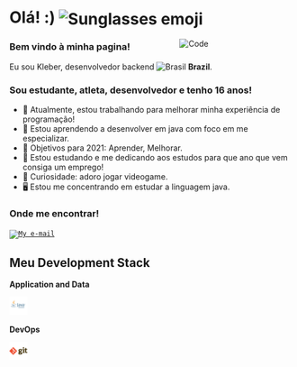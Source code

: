 # Olá! :) <img width="40" align="center" src="https://emojis.slackmojis.com/emojis/images/1531849430/4246/blob-sunglasses.gif?1531849430" alt="Sunglasses emoji" />

<img align="right" width="40%" src="https://media.giphy.com/media/U16eJ5dFcfiolA5u85/giphy.gif" alt="Code" />

### Bem vindo à minha pagina!
<p>
  Eu sou Kleber, desenvolvedor backend <img width="16" src="https://www.flaticon.com/svg/static/icons/svg/197/197386.svg" alt="Brasil" />
  <b>Brazil</b>.
</p>

### Sou estudante, atleta, desenvolvedor e tenho 16 anos!

- 🔭 Atualmente, estou trabalhando para melhorar minha experiência de programação!
- 🌱 Estou aprendendo a desenvolver em java com foco em me especializar.
- 🥅 Objetivos para 2021: Aprender, Melhorar.
- 👯 Estou estudando e me dedicando aos estudos para que ano que vem consiga um emprego! 
- 🚵 Curiosidade: adoro jogar videogame.
- 🖥️ Estou me concentrando em estudar a linguagem java.


### Onde me encontrar!

</a>

<a href="mailto:felix_kleber@yahoo.com.br">
  <code><img alt="My e-mail" width="32" src="https://cdn.pixabay.com/photo/2017/06/25/14/40/yahoo-2440965_960_720.png" /></code>
</a>
<br>

## Meu Development Stack

**Application and Data**

<code><img height="32" src="https://raw.githubusercontent.com/github/explore/80688e429a7d4ef2fca1e82350fe8e3517d3494d/topics/java/java.png"/></code>


**DevOps**

<code><img height="32" src="https://raw.githubusercontent.com/github/explore/80688e429a7d4ef2fca1e82350fe8e3517d3494d/topics/git/git.png" alt="Git"/></code>



<br/>






